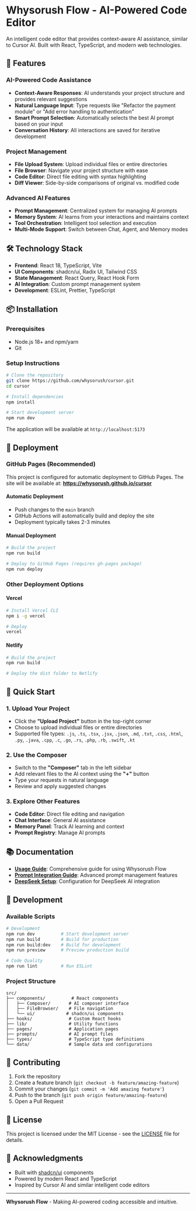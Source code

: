 # Whysorush Flow - AI-Powered Code Editor

An intelligent code editor that provides context-aware AI assistance, similar to Cursor AI. Built with React, TypeScript, and modern web technologies.

## 🚀 Features

### **AI-Powered Code Assistance**
- **Context-Aware Responses**: AI understands your project structure and provides relevant suggestions
- **Natural Language Input**: Type requests like "Refactor the payment module" or "Add error handling to authentication"
- **Smart Prompt Selection**: Automatically selects the best AI prompt based on your input
- **Conversation History**: All interactions are saved for iterative development

### **Project Management**
- **File Upload System**: Upload individual files or entire directories
- **File Browser**: Navigate your project structure with ease
- **Code Editor**: Direct file editing with syntax highlighting
- **Diff Viewer**: Side-by-side comparisons of original vs. modified code

### **Advanced AI Features**
- **Prompt Management**: Centralized system for managing AI prompts
- **Memory System**: AI learns from your interactions and maintains context
- **Tool Orchestration**: Intelligent tool selection and execution
- **Multi-Mode Support**: Switch between Chat, Agent, and Memory modes

## 🛠️ Technology Stack

- **Frontend**: React 18, TypeScript, Vite
- **UI Components**: shadcn/ui, Radix UI, Tailwind CSS
- **State Management**: React Query, React Hook Form
- **AI Integration**: Custom prompt management system
- **Development**: ESLint, Prettier, TypeScript

## 📦 Installation

### Prerequisites
- Node.js 18+ and npm/yarn
- Git

### Setup Instructions

```bash
# Clone the repository
git clone https://github.com/whysorush/cursor.git
cd cursor

# Install dependencies
npm install

# Start development server
npm run dev
```

The application will be available at `http://localhost:5173`

## 🚀 Deployment

### GitHub Pages (Recommended)

This project is configured for automatic deployment to GitHub Pages. The site will be available at: **https://whysorush.github.io/cursor**

#### Automatic Deployment
- Push changes to the `main` branch
- GitHub Actions will automatically build and deploy the site
- Deployment typically takes 2-3 minutes

#### Manual Deployment
```bash
# Build the project
npm run build

# Deploy to GitHub Pages (requires gh-pages package)
npm run deploy
```

### Other Deployment Options

#### Vercel
```bash
# Install Vercel CLI
npm i -g vercel

# Deploy
vercel
```

#### Netlify
```bash
# Build the project
npm run build

# Deploy the dist folder to Netlify
```

## 🎯 Quick Start

### 1. **Upload Your Project**
- Click the **"Upload Project"** button in the top-right corner
- Choose to upload individual files or entire directories
- Supported file types: `.js`, `.ts`, `.tsx`, `.jsx`, `.json`, `.md`, `.txt`, `.css`, `.html`, `.py`, `.java`, `.cpp`, `.c`, `.go`, `.rs`, `.php`, `.rb`, `.swift`, `.kt`

### 2. **Use the Composer**
- Switch to the **"Composer"** tab in the left sidebar
- Add relevant files to the AI context using the **"+"** button
- Type your requests in natural language
- Review and apply suggested changes

### 3. **Explore Other Features**
- **Code Editor**: Direct file editing and navigation
- **Chat Interface**: General AI assistance
- **Memory Panel**: Track AI learning and context
- **Prompt Registry**: Manage AI prompts

## 📚 Documentation

- **[Usage Guide](USAGE_GUIDE.md)**: Comprehensive guide for using Whysorush Flow
- **[Prompt Integration Guide](PROMPT_INTEGRATION_GUIDE.md)**: Advanced prompt management features
- **[DeepSeek Setup](DEEPSEEK_SETUP.md)**: Configuration for DeepSeek AI integration

## 🔧 Development

### Available Scripts

```bash
# Development
npm run dev          # Start development server
npm run build        # Build for production
npm run build:dev    # Build for development
npm run preview      # Preview production build

# Code Quality
npm run lint         # Run ESLint
```

### Project Structure

```
src/
├── components/          # React components
│   ├── Composer/       # AI composer interface
│   ├── FileBrowser/    # File navigation
│   └── ui/            # shadcn/ui components
├── hooks/              # Custom React hooks
├── lib/                # Utility functions
├── pages/              # Application pages
├── prompts/            # AI prompt files
├── types/              # TypeScript type definitions
└── data/               # Sample data and configurations
```

## 🤝 Contributing

1. Fork the repository
2. Create a feature branch (`git checkout -b feature/amazing-feature`)
3. Commit your changes (`git commit -m 'Add amazing feature'`)
4. Push to the branch (`git push origin feature/amazing-feature`)
5. Open a Pull Request

## 📄 License

This project is licensed under the MIT License - see the [LICENSE](LICENSE) file for details.

## 🙏 Acknowledgments

- Built with [shadcn/ui](https://ui.shadcn.com/) components
- Powered by modern React and TypeScript
- Inspired by Cursor AI and similar intelligent code editors

---

**Whysorush Flow** - Making AI-powered coding accessible and intuitive.

